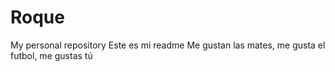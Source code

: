 # Roque
My personal repository
Este es mi readme
Me gustan las mates, me gusta el futbol, me gustas tú
